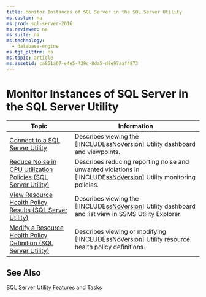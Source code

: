 ```yaml
---
title: Monitor Instances of SQL Server in the SQL Server Utility
ms.custom: na
ms.prod: sql-server-2016
ms.reviewer: na
ms.suite: na
ms.technology: 
  - database-engine
ms.tgt_pltfrm: na
ms.topic: article
ms.assetid: ca851a07-e4e5-439c-8da5-d8e97aaf4873
---
```

# Monitor Instances of SQL Server in the SQL Server Utility
  
  
|Topic|Information|  
|-----------|-----------------|  
|[Connect to a SQL Server Utility](../../Topics\TopicNameContainA/Connect-to-a-SQL-Server-Utility.md)|Describes viewing the [!INCLUDE[ssNoVersion](../../Token\Other/ssNoVersion_md.md)] Utility dashboard and viewpoints.|  
|[Reduce Noise in CPU Utilization Policies &#40;SQL Server Utility&#41;](../../Topics\TopicNameNotContainA/Reduce-Noise-in-CPU-Utilization-Policies--SQL-Server-Utility-.md)|Describes reducing reporting noise and unwanted violations in [!INCLUDE[ssNoVersion](../../Token\Other/ssNoVersion_md.md)] Utility monitoring policies.|  
|[View Resource Health Policy Results &#40;SQL Server Utility&#41;](../../Topics\TopicNameNotContainA/View-Resource-Health-Policy-Results--SQL-Server-Utility-.md)|Describes viewing the [!INCLUDE[ssNoVersion](../../Token\Other/ssNoVersion_md.md)] Utility dashboard and list view in SSMS Utility Explorer.|  
|[Modify a Resource Health Policy Definition &#40;SQL Server Utility&#41;](../../Topics\TopicNameContainA/Modify-a-Resource-Health-Policy-Definition--SQL-Server-Utility-.md)|Describes viewing or modifying [!INCLUDE[ssNoVersion](../../Token\Other/ssNoVersion_md.md)] Utility resource health policy definitions.|  
  
## See Also  
 [SQL Server Utility Features and Tasks](../../Topics\TopicNameNotContainA/SQL-Server-Utility-Features-and-Tasks.md)  
  
  